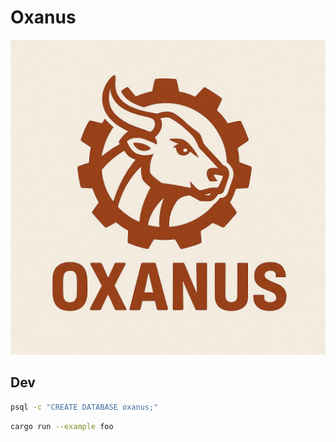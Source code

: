 # Oxanus

![Logo](logo.jpg)

## Dev

```bash
psql -c "CREATE DATABASE oxanus;"
```

```bash
cargo run --example foo
```


